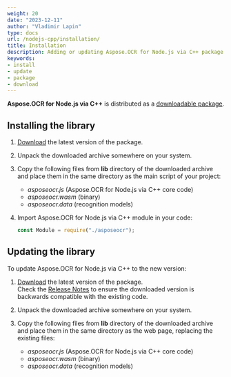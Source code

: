 ```yaml
---
weight: 20
date: "2023-12-11"
author: "Vladimir Lapin"
type: docs
url: /nodejs-cpp/installation/
title: Installation
description: Adding or updating Aspose.OCR for Node.js via C++ package in your web app.
keywords:
- install
- update
- package
- download
---
```


**Aspose.OCR for Node.js via C++** is distributed as a [downloadable package](https://releases.aspose.com/ocr/nodejs-cpp/).

## Installing the library

1. [Download](https://releases.aspose.com/ocr/nodejs-cpp/) the latest version of the package.
2. Unpack the downloaded archive somewhere on your system.
3. Copy the following files from **lib** directory of the downloaded archive and place them in the same directory as the main script of your project:

    - _asposeocr.js_ (Aspose.OCR for Node.js via C++ core code)
    - _asposeocr.wasm_ (binary)
    - _asposeocr.data_ (recognition models)

4. Import Aspose.OCR for Node.js via C++ module in your code:  

   ```js
   const Module = require("./asposeocr");
   ```

## Updating the library

To update Aspose.OCR for Node.js via C++ to the new version:

1. [Download](https://releases.aspose.com/ocr/nodejs-cpp/) the latest version of the package.  
   Check the [Release Notes](https://releases.aspose.com/ocr/nodejs-cpp/release-notes/) to ensure the downloaded version is backwards compatible with the existing code.
2. Unpack the downloaded archive somewhere on your system.
2. Copy the following files from **lib** directory of the downloaded archive and place them in the same directory as the web page, replacing the existing files:

    - _asposeocr.js_ (Aspose.OCR for Node.js via C++ core code)
    - _asposeocr.wasm_ (binary)
    - _asposeocr.data_ (recognition models)
